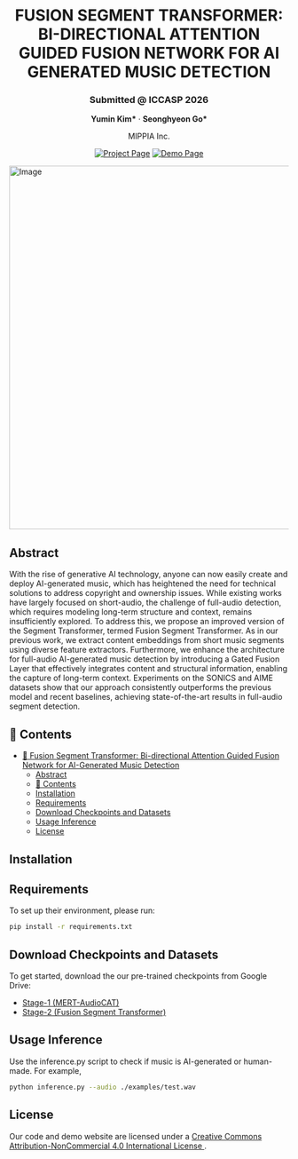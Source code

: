 <div align="center">

# FUSION SEGMENT TRANSFORMER: BI-DIRECTIONAL ATTENTION GUIDED FUSION NETWORK FOR AI GENERATED MUSIC DETECTION

<h3>Submitted @ ICCASP 2026</h3>

<p>
  <b>Yumin Kim*</b> · <b>Seonghyeon Go*</b>
</p>

<p>MIPPIA Inc.</p>

[![Project Page](https://img.shields.io/badge/Project-Website-blue)](https://mippia.github.io/ICASSP2026-FST/)
[![Demo Page](https://img.shields.io/badge/Demo-Page-red)](https://huggingface.co/spaces/mippia/AI-Music-Detection-FST)

</div>


<img width="2247" height="655" alt="Image" src="https://github.com/user-attachments/assets/2ec1b58a-0f61-40cd-969e-3061cdb7b74a" />

## Abstract
With the rise of generative AI technology, anyone can now easily create and deploy AI-generated music, which has heightened the need for technical solutions to address copyright and ownership issues. While existing works have largely focused on short-audio, the challenge of full-audio detection, which requires modeling long-term structure and context, remains insufficiently explored. To address this, we propose an improved version of the Segment Transformer, termed Fusion Segment Transformer. As in our previous work, we extract content embeddings from short music segments using diverse feature extractors. Furthermore, we enhance the architecture for full-audio AI-generated music detection by introducing a Gated Fusion Layer that effectively integrates content and structural information, enabling the capture of long-term context. Experiments on the SONICS and AIME datasets show that our approach consistently outperforms the previous model and recent baselines, achieving state-of-the-art results in full-audio segment detection. 

## 📖 Contents
- [🎵 Fusion Segment Transformer: Bi-directional Attention Guided Fusion Network for AI-Generated Music Detection](#-fusion-segment-transformer-bi-directional-attention-guided-fusion-network-for-ai-generated-music-detection)
  - [Abstract](#abstract)
  - [📖 Contents](#-contents)
  - [Installation](#installation)
  - [Requirements](#requirements)
  - [Download Checkpoints and Datasets](#download-checkpoints-and-datasets)
  - [Usage Inference](#usage-inference)
  - [License](#license)


## Installation

## Requirements
To set up their environment, please run:
```bash
pip install -r requirements.txt
```

## Download Checkpoints and Datasets
To get started, download the our pre-trained checkpoints from Google Drive:
- [Stage-1 (MERT-AudioCAT)](https://drive.google.com/file/d/1frT4Mn0l6rso407Sy3eWCKbZmgwuVceN/view?usp=sharing)
- [Stage-2 (Fusion Segment Transformer)](https://drive.google.com/file/d/1E_xPsosYWI4UjKT8XQCbZW4ILvsWnmda/view?usp=sharing)


## Usage Inference
Use the inference.py script to check if music is AI-generated or human-made. For example,

```bash
python inference.py --audio ./examples/test.wav
```

## License
Our code and demo website are licensed under a 
  <a href="https://creativecommons.org/licenses/by-nc/4.0/" 
     class="text-blue-500 hover:underline">
    Creative Commons Attribution-NonCommercial 4.0 International License
  </a>.
